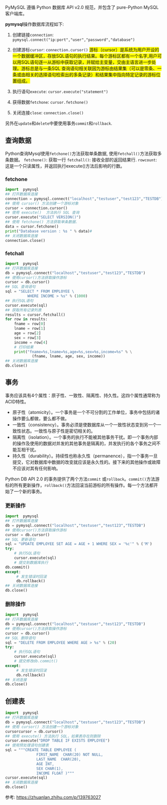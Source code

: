 PyMySQL 遵循 Python 数据库 API v2.0 规范，并包含了 pure-Python MySQL 客户端库。

**pymysql**操作数据库流程如下:
1. 创建链接`connection`: `pymysql.connect("ip:port","user","password","database")`
2. 创建游标`cursor`: `connection.cursor()`
<font style="background: yellow">游标（cursor）是系统为用户开设的一个数据缓冲区，存放SQL语句的执行结果。每个游标区都有一个名字,用户可以用SQL语句逐一从游标中获取记录，并赋给主变量，交由主语言进一步处理。游标总是与一条SQL 查询语句相关联因为游标由结果集（可以是零条、一条或由相关的选择语句检索出的多条记录）和结果集中指向特定记录的游标位置组成。</font>

3. 执行语句`execute`: `cursor.execute("statement")`
4. 获得数据`fetchone`: `cursor.fetchone()`
5. 关闭连接`close`: `connection.close()`

另外在`update`和`delete`中要使用事务`commit`和`rollback`.


## 查询数据

Python查询Mysql使用`fetchone()`方法获取单条数据, 使用`fetchall()`方法获取多条数据。
`fetchone()`: 获取一行
`fetchall()`: 接收全部的返回结果行.
`rowcount`: 这是一个只读属性，并返回执行execute()方法后影响的行数。

### fetchone
```python
import  pymysql
## 打开数据库连接
connection = pymysql.connect("localhost","testuser","test123","TESTDB")
## 使用 cursor() 方法创建一个游标对象
cursor = connection.cursor()
## 使用 execute()  方法执行 SQL 查询 
cursor.execute("SELECT VERSION()")
## 使用 fetchone() 方法获取单条数据.
data = cursor.fetchone()
print("Database version : %s " % data)#
## 关闭数据库连接
connection.close()
```

### fetchall
```python
import  pymysql
## 打开数据库连接
db = pymysql.connect("localhost","testuser","test123","TESTDB")
## 使用cursor()方法获取操作游标 
cursor = db.cursor()
## SQL 查询语句
sql = "SELECT * FROM EMPLOYEE \
          WHERE INCOME > %s" % (1000)
## 执行SQL语句
cursor.execute(sql)
## 获取所有记录列表
results = cursor.fetchall()
for row in results:
    fname = row[0]
    lname = row[1]
    age = row[2]
    sex = row[3]
    income = row[4]
    # 打印结果
    print("fname=%s,lname=%s,age=%s,sex=%s,income=%s" % \
            (fname, lname, age, sex, income))
## 关闭数据库连接
db.close()
```

## 事务

事务应该具有4个属性：原子性、一致性、隔离性、持久性。这四个属性通常称为ACID特性。
- 原子性（atomicity）。一个事务是一个不可分割的工作单位，事务中包括的诸操作要么都做，要么都不做。
- 一致性（consistency）。事务必须是使数据库从一个一致性状态变到另一个一致性状态。一致性与原子性是密切相关的。
- 隔离性（isolation）。一个事务的执行不能被其他事务干扰。即一个事务内部的操作及使用的数据对并发的其他事务是隔离的，并发执行的各个事务之间不能互相干扰。
- 持久性（durability）。持续性也称永久性（permanence），指一个事务一旦提交，它对数据库中数据的改变就应该是永久性的。接下来的其他操作或故障不应该对其有任何影响。

Python DB API 2.0 的事务提供了两个方法`commit` 或`rollback`。`commit()`方法游标的所有更新操作，`rollback()`方法回滚当前游标的所有操作。每一个方法都开始了一个新的事务。


### 更新操作

```python
import  pymysql
## 打开数据库连接
db = pymysql.connect("localhost","testuser","test123","TESTDB")
## 使用cursor()方法获取操作游标 
cursor = db.cursor()
## SQL 更新语句
sql = "UPDATE EMPLOYEE SET AGE = AGE + 1 WHERE SEX = '%c'" % ('M')
try:
    # 执行SQL语句
    cursor.execute(sql)
    # 提交到数据库执行
db.commit()
except:
     # 发生错误时回滚
     db.rollback()
## 关闭数据库连接
db.close()
```

### 删除操作
```python
import  pymysql
## 打开数据库连接
db = pymysql.connect("localhost","testuser","test123","TESTDB")
## 使用cursor()方法获取操作游标 
cursor = db.cursor()
## SQL 删除语句
sql = "DELETE FROM EMPLOYEE WHERE AGE > %s" % (20)
try:
    # 执行SQL语句
    cursor.execute(sql)
    # 提交修改db.commit()
except:
     # 发生错误时回滚
     db.rollback()
## 关闭连接
db.close()
```




## 创建表
```python
import  pymysql
## 打开数据库连接
db = pymysql.connect("localhost","testuser","test123","TESTDB")
## 使用 cursor() 方法创建一个游标对象 
cursorcursor = db.cursor()
## 使用 execute() 方法执行 SQL，如果表存在则删除
cursor.execute("DROP TABLE IF EXISTS EMPLOYEE")
## 使用预处理语句创建表
sql = """CREATE TABLE EMPLOYEE (
              FIRST_NAME  CHAR(20) NOT NULL,
              LAST_NAME  CHAR(20),
              AGE INT,
              SEX CHAR(1),
              INCOME FLOAT )"""
cursor.execute(sql)
## 关闭数据库连接
db.close()
```


参考:
https://zhuanlan.zhihu.com/p/139763027